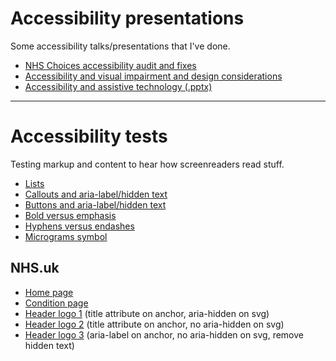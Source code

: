 # Accessibility presentations

Some accessibility talks/presentations that I've done.

- [NHS Choices accessibility audit and fixes](https://mcheung-nhs.github.io/accessibility/presentations/nhschoices-audit/)
- [Accessibility and visual impairment and design considerations](https://mcheung-nhs.github.io/accessibility/presentations/visual-impairment/)
- [Accessibility and assistive technology (.pptx)](https://mcheung-nhs.github.io/accessibility/presentations/assistive-tech/web-accessibility-assistive-technologies.pptx)

***

# Accessibility tests

Testing markup and content to hear how screenreaders read stuff.

- [Lists](https://mcheung-nhs.github.io/accessibility/tests/lists.html)
- [Callouts and aria-label/hidden text](https://mcheung-nhs.github.io/accessibility/tests/callouts-aria-label.html)
- [Buttons and aria-label/hidden text](https://mcheung-nhs.github.io/accessibility/tests/buttons-aria-label.html)
- [Bold versus emphasis](https://mcheung-nhs.github.io/accessibility/tests/bold-emphasis.html)
- [Hyphens versus endashes](https://mcheung-nhs.github.io/accessibility/tests/hyphens-endashes.html)
- [Micrograms symbol](https://mcheung-nhs.github.io/accessibility/tests/micrograms.html)

## NHS.uk

- [Home page](https://mcheung-nhs.github.io/accessibility/tests/nhs.uk/index.html)
- [Condition page](https://mcheung-nhs.github.io/accessibility/tests/nhs.uk/condition.html)
- [Header logo 1](https://mcheung-nhs.github.io/accessibility/tests/logo/index.html) (title attribute on anchor, aria-hidden on svg)
- [Header logo 2](https://mcheung-nhs.github.io/accessibility/tests/logo/index2.html) (title attribute on anchor, no aria-hidden on svg)
- [Header logo 3](https://mcheung-nhs.github.io/accessibility/tests/logo/index3.html) (aria-label on anchor, no aria-hidden on svg, remove hidden text)
